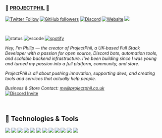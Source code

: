 ### 📠 [PROJECTPHIL][Website] 📠

[![Twitter Follow](https://img.shields.io/twitter/follow/ProjectPhil?label=Follow)](https://twitter.com/intent/follow?screen_name=ProjectPhil)
[![GitHub followers](https://img.shields.io/github/followers/ProjectPhil?label=Follow&style=social)](https://github.com/ProjectPhil)
[![Discord](https://img.shields.io/badge/Join_Discord-5865F2.svg?&style=flat-square&logo=discord&logoColor=white)](https://discord.gg/zJg73wwPdQ)
[![Website](https://img.shields.io/badge/Website-46a2f1.svg?&style=flat-square&logo=google-chrome&logoColor=white)](https://projectphil.store)
![](https://komarev.com/ghpvc/?username=ProjectPhil&label=Views)

<br>

![status](https://api.statusbadges.me/badge/status/1155551194337521726?simple=true)
![vscode](https://api.statusbadges.me/badge/vscode/1155551194337521726)
[![spotify](https://api.statusbadges.me/badge/spotify/1155551194337521726)](https://api.statusbadges.me/openspotify/1155551194337521726)

*Hey, I'm Philip — the creator of ProjectPhil, a UK-based Full Stack Developer with a passion for open source, Discord bots, automation tools, and scalable backend infrastructure. I've been building since I was young and turned my passion into a full platform, community, and store.*

*ProjectPhil is all about pushing innovation, supporting devs, and creating tools and services that actually help people.*

*Business & Store Contact: me@projectphil.co.uk*
<br />
<a href="https://discord.gg/zJg73wwPdQ" target="_blank">
  <picture>
    <source media="(prefers-color-scheme: dark)" srcset="https://api.projectphil.co.uk/discord/invite/zJg73wwPdQ">
    <source media="(prefers-color-scheme: light)" srcset="https://api.projectphil.co.uk/discord/invite/zJg73wwPdQ/light">
    <img alt="Discord Invite" src="https://api.projectphil.co.uk/discord/invite/zJg73wwPdQ">
  </picture>
</a>

<br />

## 🔧 Technologies & Tools

![](https://img.shields.io/badge/OS-Ubuntu-informational?style=flat&logo=ubuntu&logoColor=white&color=6aa6f8)
![](https://img.shields.io/badge/Editor-VS_Code-informational?style=flat&logo=visual-studio-code&logoColor=white&color=6aa6f8)
![](https://img.shields.io/badge/Code-JavaScript-informational?style=flat&logo=javascript&logoColor=white&color=6aa6f8)
![](https://img.shields.io/badge/Code-Node.js-informational?style=flat&logo=node.js&logoColor=white&color=6aa6f8)
![](https://img.shields.io/badge/Code-Lua-informational?style=flat&logo=lua&logoColor=white&color=6aa6f8)
![](https://img.shields.io/badge/Code-PHP-informational?style=flat&logo=php&logoColor=white&color=6aa6f8)
![](https://img.shields.io/badge/Code-HTML5-informational?style=flat&logo=html5&logoColor=white&color=6aa6f8)
![](https://img.shields.io/badge/Code-CSS3-informational?style=flat&logo=css3&logoColor=white&color=6aa6f8)
![](https://img.shields.io/badge/Database-MySQL-informational?style=flat&logo=mysql&logoColor=white&color=6aa6f8)
![](https://img.shields.io/badge/Tools-NPM-informational?style=flat&logo=npm&logoColor=white&color=6aa6f8)
![](https://img.shields.io/badge/Tools-GitHub-informational?style=flat&logo=github&logoColor=white&color=6aa6f8)
![](https://img.shields.io/badge/Shell-Bash-informational?style=flat&logo=gnu-bash&logoColor=white&color=6aa6f8)

<!--END_SECTION:waka-->

[Website]: https://projectphil.store
[Twitter]: https://twitter.com/ProjectPhil
[Discord]: https://discord.gg/zJg73wwPdQ
